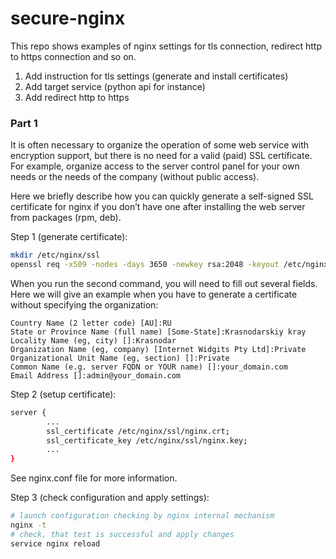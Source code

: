 # secure-nginx

This repo shows examples of nginx settings for tls connection, redirect http to https connection
and so on.

1. Add instruction for tls settings (generate and install certificates)
2. Add target service (python api for instance)
3. Add redirect http to https

### Part 1

It is often necessary to organize the operation of some web service with encryption support, but there is no need for a valid (paid) SSL certificate. For example, organize access to the server control panel for your own needs or the needs of the company (without public access).

Here we briefly describe how you can quickly generate a self-signed SSL certificate for nginx if you don’t have one after installing the web server from packages (rpm, deb).

Step 1 (generate certificate):
```bash
mkdir /etc/nginx/ssl
openssl req -x509 -nodes -days 3650 -newkey rsa:2048 -keyout /etc/nginx/ssl/nginx.key -out /etc/nginx/ssl/nginx.crt
```

When you run the second command, you will need to fill out several fields. Here we will give an example when you have to generate a certificate without specifying the organization:

```
Country Name (2 letter code) [AU]:RU
State or Province Name (full name) [Some-State]:Krasnodarskiy kray
Locality Name (eg, city) []:Krasnodar 
Organization Name (eg, company) [Internet Widgits Pty Ltd]:Private
Organizational Unit Name (eg, section) []:Private
Common Name (e.g. server FQDN or YOUR name) []:your_domain.com
Email Address []:admin@your_domain.com
```

Step 2 (setup certificate):
```bash
server {
        ...
        ssl_certificate /etc/nginx/ssl/nginx.crt;
        ssl_certificate_key /etc/nginx/ssl/nginx.key;
        ...
}
```
See nginx.conf file for more information.

Step 3 (check configuration and apply settings):

```bash
# launch configuration checking by nginx internal mechanism
nginx -t
# check, that test is successful and apply changes
service nginx reload
```
